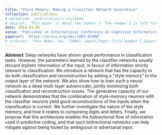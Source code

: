 ```yaml
---
title: "Style Memory: Making a Classifier Network Generative"
collection: publications
# permalink: /publication/1-stylemem
# excerpt: 'This paper is about the number 1. The number 2 is left for future work.'
date: 2018-03-05
venue: 'Published in International Conference on Cognitive Informatics and Cognitive Computing (ICCI*CC)'
paperurl: 'https://arxiv.org/abs/1803.01900'
# citation: 'Your Name, You. (2009). &quot;Paper Title Number 1.&quot; <i>Journal 1</i>. 1(1).'
---
```

**_Abstract_**: Deep networks have shown great performance in classification tasks. However, the parameters learned by the classifier networks usually discard stylistic information of the input, in favour of information strictly relevant to classification. We introduce a network that has the capacity to do both classification and reconstruction by adding a "style memory" to the output layer of the network. We also show how to train such a neural network as a deep multi-layer autoencoder, jointly minimizing both classification and reconstruction losses. The generative capacity of our network demonstrates that the combination of style-memory neurons with the classifier neurons yield good reconstructions of the inputs when the classification is correct. We further investigate the nature of the style memory, and how it relates to composing digits and letters. Finally, we propose that this architecture enables the bidirectional flow of information used in predictive coding, and that such bidirectional networks can help mitigate against being fooled by ambiguous or adversarial input.

<!-- [Download paper here](http://academicpages.github.io/files/paper1.pdf) -->

<!-- Recommended citation: Your Name, You. (2009). "Paper Title Number 1." <i>Journal 1</i>. 1(1). -->